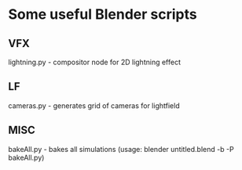 # Some useful Blender scripts

## VFX
lightning.py - compositor node for 2D lightning effect

## LF
cameras.py - generates grid of cameras for lightfield

## MISC
bakeAll.py - bakes all simulations (usage: blender untitled.blend -b -P bakeAll.py)
